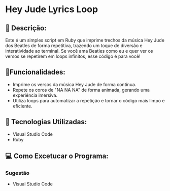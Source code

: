 # Hey Jude Lyrics Loop

## 📖 Descrição:
Este é um simples script em Ruby que imprime trechos da música Hey Jude dos Beatles de forma repetitiva, trazendo um toque de diversão e interatividade ao terminal. Se você ama Beatles como eu e quer ver os versos se repetirem em loops infinitos, esse código é para você!

## 🌟Funcionalidades:
- Imprime os versos da música Hey Jude de forma contínua.
- Repete os coros de "NA NA NA" de forma animada, gerando uma experiência imersiva.
- Utiliza loops para automatizar a repetição e tornar o código mais limpo e eficiente.

## 🚀 Tecnologias Utilizadas:
- Visual Studio Code
- Ruby
 
## 💻 Como Excetucar o Programa:
### Sugestão
- Visual Studio Code
